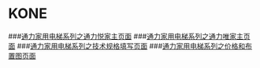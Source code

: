 # KONE
###[通力家用电梯系列之通力悦家主页面](https://sjj0330.github.io/KONE/home_elevator.html)
###[通力家用电梯系列之通力唯家主页面](https://sjj0330.github.io/KONE/weijia_home_elevator.html)
###[通力家用电梯系列之技术规格填写页面](https://sjj0330.github.io/KONE/technical_specifications.html)
###[通力家用电梯系列之价格和布置图页面](https://sjj0330.github.io/KONE/priceAndLayout.html)
